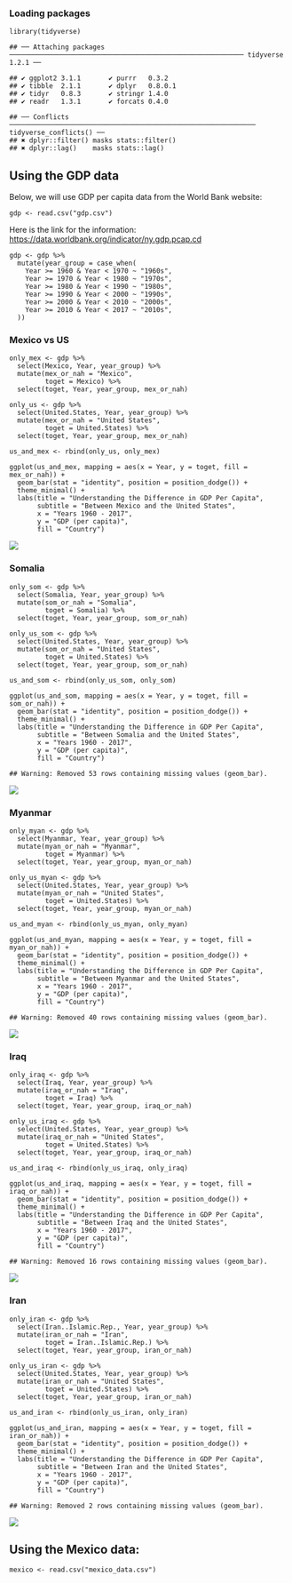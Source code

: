### Loading packages

    library(tidyverse)

    ## ── Attaching packages ─────────────────────────────────────────────────────────── tidyverse 1.2.1 ──

    ## ✔ ggplot2 3.1.1       ✔ purrr   0.3.2  
    ## ✔ tibble  2.1.1       ✔ dplyr   0.8.0.1
    ## ✔ tidyr   0.8.3       ✔ stringr 1.4.0  
    ## ✔ readr   1.3.1       ✔ forcats 0.4.0

    ## ── Conflicts ────────────────────────────────────────────────────────────── tidyverse_conflicts() ──
    ## ✖ dplyr::filter() masks stats::filter()
    ## ✖ dplyr::lag()    masks stats::lag()

Using the GDP data
------------------

Below, we will use GDP per capita data from the World Bank website:

    gdp <- read.csv("gdp.csv")

Here is the link for the information:
<a href="https://data.worldbank.org/indicator/ny.gdp.pcap.cd" class="uri">https://data.worldbank.org/indicator/ny.gdp.pcap.cd</a>

    gdp <- gdp %>%
      mutate(year_group = case_when(
        Year >= 1960 & Year < 1970 ~ "1960s",
        Year >= 1970 & Year < 1980 ~ "1970s",
        Year >= 1980 & Year < 1990 ~ "1980s",
        Year >= 1990 & Year < 2000 ~ "1990s",
        Year >= 2000 & Year < 2010 ~ "2000s",
        Year >= 2010 & Year < 2017 ~ "2010s",
      )) 

### Mexico vs US

    only_mex <- gdp %>%
      select(Mexico, Year, year_group) %>%
      mutate(mex_or_nah = "Mexico",
             toget = Mexico) %>%
      select(toget, Year, year_group, mex_or_nah)

    only_us <- gdp %>%
      select(United.States, Year, year_group) %>%
      mutate(mex_or_nah = "United States",
             toget = United.States) %>%
      select(toget, Year, year_group, mex_or_nah)

    us_and_mex <- rbind(only_us, only_mex)

    ggplot(us_and_mex, mapping = aes(x = Year, y = toget, fill = mex_or_nah)) +
      geom_bar(stat = "identity", position = position_dodge()) +
      theme_minimal() +
      labs(title = "Understanding the Difference in GDP Per Capita",
           subtitle = "Between Mexico and the United States",
           x = "Years 1960 - 2017",
           y = "GDP (per capita)",
           fill = "Country")

![](Immigration_files/figure-markdown_strict/unnamed-chunk-5-1.png)

### Somalia

    only_som <- gdp %>%
      select(Somalia, Year, year_group) %>%
      mutate(som_or_nah = "Somalia",
             toget = Somalia) %>%
      select(toget, Year, year_group, som_or_nah)

    only_us_som <- gdp %>%
      select(United.States, Year, year_group) %>%
      mutate(som_or_nah = "United States",
             toget = United.States) %>%
      select(toget, Year, year_group, som_or_nah)

    us_and_som <- rbind(only_us_som, only_som)

    ggplot(us_and_som, mapping = aes(x = Year, y = toget, fill = som_or_nah)) +
      geom_bar(stat = "identity", position = position_dodge()) +
      theme_minimal() +
      labs(title = "Understanding the Difference in GDP Per Capita",
           subtitle = "Between Somalia and the United States",
           x = "Years 1960 - 2017",
           y = "GDP (per capita)",
           fill = "Country")

    ## Warning: Removed 53 rows containing missing values (geom_bar).

![](Immigration_files/figure-markdown_strict/unnamed-chunk-7-1.png)

### Myanmar

    only_myan <- gdp %>%
      select(Myanmar, Year, year_group) %>%
      mutate(myan_or_nah = "Myanmar",
             toget = Myanmar) %>%
      select(toget, Year, year_group, myan_or_nah)

    only_us_myan <- gdp %>%
      select(United.States, Year, year_group) %>%
      mutate(myan_or_nah = "United States",
             toget = United.States) %>%
      select(toget, Year, year_group, myan_or_nah)

    us_and_myan <- rbind(only_us_myan, only_myan)

    ggplot(us_and_myan, mapping = aes(x = Year, y = toget, fill = myan_or_nah)) +
      geom_bar(stat = "identity", position = position_dodge()) +
      theme_minimal() +
      labs(title = "Understanding the Difference in GDP Per Capita",
           subtitle = "Between Myanmar and the United States",
           x = "Years 1960 - 2017",
           y = "GDP (per capita)",
           fill = "Country")

    ## Warning: Removed 40 rows containing missing values (geom_bar).

![](Immigration_files/figure-markdown_strict/unnamed-chunk-9-1.png)

### Iraq

    only_iraq <- gdp %>%
      select(Iraq, Year, year_group) %>%
      mutate(iraq_or_nah = "Iraq",
             toget = Iraq) %>%
      select(toget, Year, year_group, iraq_or_nah)

    only_us_iraq <- gdp %>%
      select(United.States, Year, year_group) %>%
      mutate(iraq_or_nah = "United States",
             toget = United.States) %>%
      select(toget, Year, year_group, iraq_or_nah)

    us_and_iraq <- rbind(only_us_iraq, only_iraq)

    ggplot(us_and_iraq, mapping = aes(x = Year, y = toget, fill = iraq_or_nah)) +
      geom_bar(stat = "identity", position = position_dodge()) +
      theme_minimal() +
      labs(title = "Understanding the Difference in GDP Per Capita",
           subtitle = "Between Iraq and the United States",
           x = "Years 1960 - 2017",
           y = "GDP (per capita)",
           fill = "Country")

    ## Warning: Removed 16 rows containing missing values (geom_bar).

![](Immigration_files/figure-markdown_strict/unnamed-chunk-11-1.png)

### Iran

    only_iran <- gdp %>%
      select(Iran..Islamic.Rep., Year, year_group) %>%
      mutate(iran_or_nah = "Iran",
             toget = Iran..Islamic.Rep.) %>%
      select(toget, Year, year_group, iran_or_nah)

    only_us_iran <- gdp %>%
      select(United.States, Year, year_group) %>%
      mutate(iran_or_nah = "United States",
             toget = United.States) %>%
      select(toget, Year, year_group, iran_or_nah)

    us_and_iran <- rbind(only_us_iran, only_iran)

    ggplot(us_and_iran, mapping = aes(x = Year, y = toget, fill = iran_or_nah)) +
      geom_bar(stat = "identity", position = position_dodge()) +
      theme_minimal() +
      labs(title = "Understanding the Difference in GDP Per Capita",
           subtitle = "Between Iran and the United States",
           x = "Years 1960 - 2017",
           y = "GDP (per capita)",
           fill = "Country")

    ## Warning: Removed 2 rows containing missing values (geom_bar).

![](Immigration_files/figure-markdown_strict/unnamed-chunk-13-1.png)

Using the Mexico data:
----------------------

    mexico <- read.csv("mexico_data.csv")

